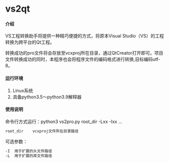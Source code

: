 # vs2qt

#### 介绍
VS工程转换助手将提供一种精巧便捷的方式，将原本Visual Studio（VS）的工程转换为跨平台的Qt工程。

转换成功的pro文件将会存放至vcxproj所在目录，通过QtCreator打开即可。项目文件转换成功的同时，本程序也会将程序文件的编码格式进行转换,目标编码utf-8。
#### 运行环境

1.  Linux系统
2.  具备python3.5～python3.9解释器

#### 使用说明

命令行方式运行：python3 vs2pro.py root_dir -Lxx -Ixx ...
```sh
root_dir	vcxproj文件所在目录路径 
```
可选参数：
```sh
-I	用于扩展的头文件路径
-L	用于扩展的库文件路径
```


